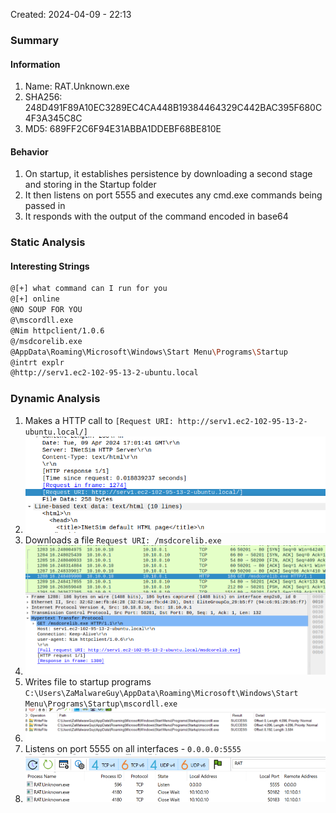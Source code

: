 Created: 2024-04-09 - 22:13


### Summary
#### Information
1. Name: RAT.Unknown.exe
2. SHA256:  248D491F89A10EC3289EC4CA448B19384464329C442BAC395F680C4F3A345C8C
3. MD5: 689FF2C6F94E31ABBA1DDEBF68BE810E

#### Behavior
1. On startup, it establishes persistence by downloading a second stage and storing in the Startup folder
2. It then listens on port 5555 and executes any cmd.exe commands being passed in
3. It responds with the output of the command encoded in base64


### Static Analysis
#### Interesting Strings
```sh
@[+] what command can I run for you
@[+] online
@NO SOUP FOR YOU
@\mscordll.exe
@Nim httpclient/1.0.6
@/msdcorelib.exe
@AppData\Roaming\Microsoft\Windows\Start Menu\Programs\Startup
@intrt explr
@http://serv1.ec2-102-95-13-2-ubuntu.local
```


### Dynamic Analysis
1. Makes a HTTP call to `[Request URI: http://serv1.ec2-102-95-13-2-ubuntu.local/]`
2. ![Pasted image 20240409223252](attachments/Pasted%20image%2020240409223252.png)
3. Downloads a file `Request URI: /msdcorelib.exe`
4. ![Pasted image 20240409223435](attachments/Pasted%20image%2020240409223435.png)
5. Writes file to startup programs `C:\Users\ZaMalwareGuy\AppData\Roaming\Microsoft\Windows\Start Menu\Programs\Startup\mscordll.exe`
6. ![Pasted image 20240409224109](Pasted%20image%2020240409224109.png)
7. Listens on port 5555 on all interfaces - `0.0.0.0:5555`
8. ![Pasted image 20240410093636](attachments/Pasted%20image%2020240410093636.png)